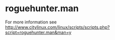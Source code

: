 # roguehunter.man
For more information see http://www.citylinux.com/linux/scripts/scripts.php?script=roguehunter.man&man=y
